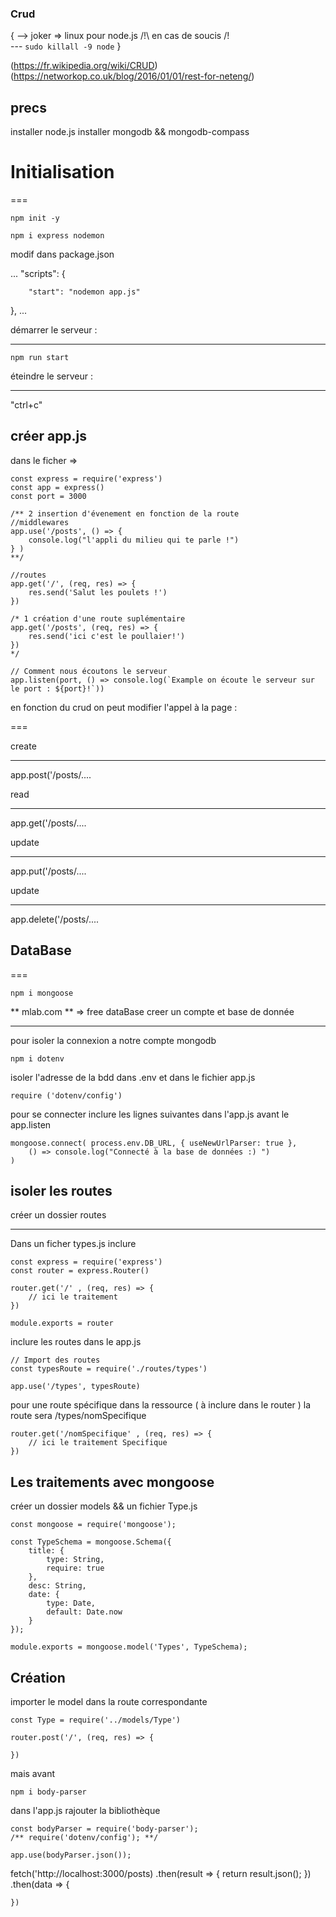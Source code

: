 ### Crud
{
	--> joker => linux pour node.js /!\ en cas de soucis /!\
	---
	```
	sudo killall -9 node
	```
}


(https://fr.wikipedia.org/wiki/CRUD)
(https://networkop.co.uk/blog/2016/01/01/rest-for-neteng/)

## precs

installer node.js
installer mongodb && mongodb-compass

# Initialisation

===

```
npm init -y

npm i express nodemon
```
modif dans package.json

...
"scripts": {
```
    "start": "nodemon app.js"
```
  },
...

démarrer le serveur : 

---
```
npm run start
```

éteindre le serveur :

---
"ctrl+c"


## créer app.js

dans le ficher =>

```
const express = require('express')
const app = express()
const port = 3000

/** 2 insertion d'évenement en fonction de la route 
//middlewares
app.use('/posts', () => {
	console.log("l'appli du milieu qui te parle !")
} )
**/

//routes
app.get('/', (req, res) => {
	res.send('Salut les poulets !')
})

/* 1 création d'une route suplémentaire
app.get('/posts', (req, res) => {
	res.send('ici c'est le poullaier!')
})
*/

// Comment nous écoutons le serveur
app.listen(port, () => console.log(`Example on écoute le serveur sur le port : ${port}!`))

```

en fonction du crud on peut modifier l'appel à la page :

===

create

--- 
app.post('/posts/....

read

--- 
app.get('/posts/....

update

--- 
app.put('/posts/....

update

--- 
app.delete('/posts/....

## DataBase 

===

```
npm i mongoose 
```

** mlab.com ** => free dataBase
creer un compte et base de donnée

---
pour isoler la connexion a notre compte mongodb
```
npm i dotenv
```

isoler l'adresse de la bdd dans .env et dans le fichier app.js 

```
require ('dotenv/config')
```

pour se connecter inclure les lignes suivantes dans l'app.js avant le app.listen

```
mongoose.connect( process.env.DB_URL, { useNewUrlParser: true },
	() => console.log("Connecté à la base de données :) ")
)
```

## isoler les routes 

créer un dossier routes

---

Dans un ficher types.js inclure 

```
const express = require('express')
const router = express.Router()

router.get('/' , (req, res) => {
	// ici le traitement 
})

module.exports = router
```

inclure les routes dans le app.js

```
// Import des routes
const typesRoute = require('./routes/types')

app.use('/types', typesRoute)
```

pour une route spécifique dans la ressource ( à inclure dans le router )
la route sera /types/nomSpecifique

```
router.get('/nomSpecifique' , (req, res) => {
	// ici le traitement Specifique 
})
```

## Les traitements avec mongoose

créer un dossier models
&& un fichier Type.js
```
const mongoose = require('mongoose');

const TypeSchema = mongoose.Schema({
	title: {
		type: String,
		require: true
	},
	desc: String,
	date: {
		type: Date,
		default: Date.now
	}
});

module.exports = mongoose.model('Types', TypeSchema);
```
## Création 

importer le model dans la route correspondante

```
const Type = require('../models/Type')

router.post('/', (req, res) => { 
	
})
```
mais avant 

```
npm i body-parser
```

dans l'app.js rajouter la bibliothèque
```
const bodyParser = require('body-parser');
/** require('dotenv/config'); **/

app.use(bodyParser.json());
```









































fetch('http://localhost:3000/posts)
	.then(result => {
		return result.json();
	})
	.then(data => {
		
	})
